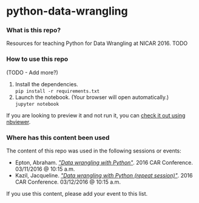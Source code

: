 # python-data-wrangling

### What is this repo?
Resources for teaching Python for Data Wrangling at NICAR 2016.
TODO

### How to use this repo

(TODO - Add more?)

1. Install the dependencies.    
`pip install -r requirements.txt`
2. Launch the notebook. (Your browser will open automatically.)    
`jupyter notebook`   

If you are looking to preview it and not run it, you can [check it out using nbviewer](http://nbviewer.jupyter.org/github/aepton/python-data-wrangling/blob/master/Data%20Wrangling%20with%20Python.ipynb).


### Where has this content been used

The content of this repo was used in the following sessions or events:
* Epton, Abraham. [*"Data wrangling with Python"*](http://www.ire.org/events-and-training/event/2198/2303/). 2016 CAR Conference. 03/11/2016 @ 10:15 a.m.
* Kazil, Jacqueline. [*"Data wrangling with Python (repeat session)"*](http://www.ire.org/events-and-training/event/2198/2264/). 2016 CAR Conference. 03/12/2016 @ 10:15 a.m.

If you use this content, please add your event to this list.
